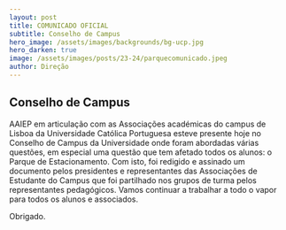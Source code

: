 ```yaml
---
layout: post
title: COMUNICADO OFICIAL
subtitle: Conselho de Campus
hero_image: /assets/images/backgrounds/bg-ucp.jpg
hero_darken: true
image: /assets/images/posts/23-24/parquecomunicado.jpeg
author: Direção
---
```


## Conselho de Campus

AAIEP em articulação com as Associações académicas do campus de Lisboa da Universidade Católica Portuguesa esteve presente hoje no Conselho de Campus da Universidade onde foram abordadas várias questões, em especial uma questão que tem afetado todos os alunos: o Parque de Estacionamento. Com isto, foi redigido e assinado um documento pelos presidentes e representantes das Associações de Estudante do Campus que foi partilhado nos grupos de turma pelos representantes pedagógicos. Vamos continuar a trabalhar a todo o vapor para todos os alunos e associados. 

Obrigado.